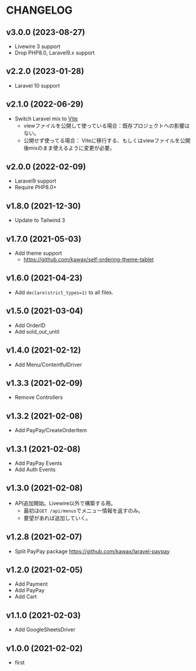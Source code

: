 # CHANGELOG

## v3.0.0 (2023-08-27)
- Livewire 3 support
- Drop PHP8.0, Laravel9.x support

## v2.2.0 (2023-01-28)
- Laravel 10 support

## v2.1.0 (2022-06-29)
- Switch Laravel mix to [Vite](https://github.com/laravel/vite-plugin)
  - viewファイルを公開して使っている場合：既存プロジェクトへの影響はない。
  - 公開せず使ってる場合： Viteに移行する、もしくはviewファイルを公開後mixのまま使えるように変更が必要。

## v2.0.0 (2022-02-09)
- Laravel9 support
- Require PHP8.0+

## v1.8.0 (2021-12-30)
- Update to Tailwind 3

## v1.7.0 (2021-05-03)
- Add theme support
  - https://github.com/kawax/self-ordering-theme-tablet

## v1.6.0 (2021-04-23)
- Add `declare(strict_types=1)` to all files.

## v1.5.0 (2021-03-04)
- Add OrderID
- Add sold_out_until

## v1.4.0 (2021-02-12)
- Add Menu/ContentfulDriver

## v1.3.3 (2021-02-09)
- Remove Controllers

## v1.3.2 (2021-02-08)
- Add PayPay/CreateOrderItem

## v1.3.1 (2021-02-08)
- Add PayPay Events
- Add Auth Events

## v1.3.0 (2021-02-08)
- API追加開始。Livewire以外で構築する用。
  - 最初は`GET /api/menus`でメニュー情報を返すのみ。
  - 要望があれば追加していく。

## v1.2.8 (2021-02-07)
- Split PayPay package https://github.com/kawax/laravel-paypay

## v1.2.0 (2021-02-05)
- Add Payment
- Add PayPay
- Add Cart

## v1.1.0 (2021-02-03)
- Add GoogleSheetsDriver

## v1.0.0 (2021-02-02)
- first
